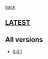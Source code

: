 [back](index)
## [LATEST](ver/0.0.1/sysadmin-manual.html)
## All versions
* [0.0.1](ver/0.0.1/sysadmin-manual.html)
